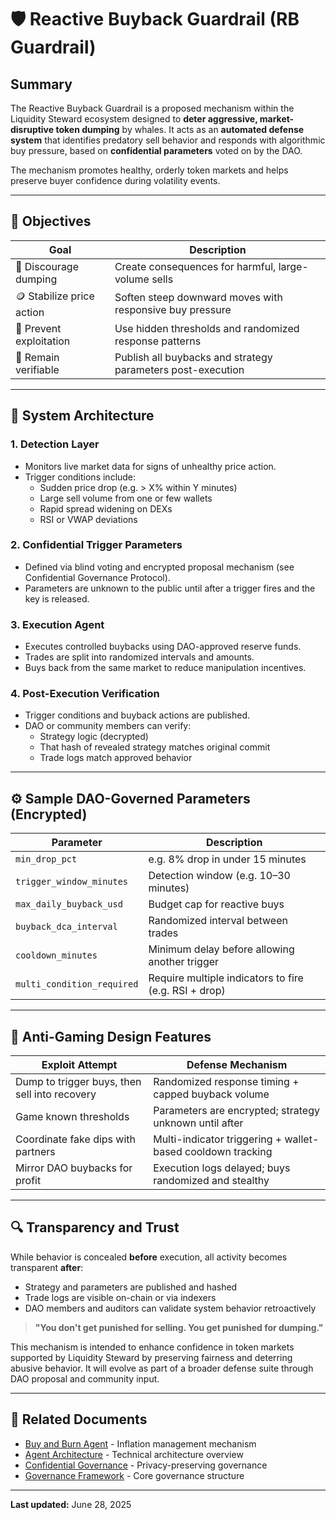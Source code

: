 # 🛡️ Reactive Buyback Guardrail (RB Guardrail)

## Summary

The Reactive Buyback Guardrail is a proposed mechanism within the Liquidity Steward ecosystem designed to **deter aggressive, market-disruptive token dumping** by whales. It acts as an **automated defense system** that identifies predatory sell behavior and responds with algorithmic buy pressure, based on **confidential parameters** voted on by the DAO.

The mechanism promotes healthy, orderly token markets and helps preserve buyer confidence during volatility events.

---

## 🎯 Objectives

| Goal                       | Description                                                                 |
|----------------------------|-----------------------------------------------------------------------------|
| 🚫 Discourage dumping      | Create consequences for harmful, large-volume sells                        |
| 🪙 Stabilize price action  | Soften steep downward moves with responsive buy pressure                   |
| 🧠 Prevent exploitation    | Use hidden thresholds and randomized response patterns                     |
| 🧾 Remain verifiable       | Publish all buybacks and strategy parameters post-execution                |

---

## 🔧 System Architecture

### 1. **Detection Layer**
- Monitors live market data for signs of unhealthy price action.
- Trigger conditions include:
  - Sudden price drop (e.g. > X% within Y minutes)
  - Large sell volume from one or few wallets
  - Rapid spread widening on DEXs
  - RSI or VWAP deviations

### 2. **Confidential Trigger Parameters**
- Defined via blind voting and encrypted proposal mechanism (see Confidential Governance Protocol).
- Parameters are unknown to the public until after a trigger fires and the key is released.

### 3. **Execution Agent**
- Executes controlled buybacks using DAO-approved reserve funds.
- Trades are split into randomized intervals and amounts.
- Buys back from the same market to reduce manipulation incentives.

### 4. **Post-Execution Verification**
- Trigger conditions and buyback actions are published.
- DAO or community members can verify:
  - Strategy logic (decrypted)
  - That hash of revealed strategy matches original commit
  - Trade logs match approved behavior

---

## ⚙️ Sample DAO-Governed Parameters (Encrypted)

| Parameter                    | Description                                          |
|-----------------------------|------------------------------------------------------|
| `min_drop_pct`              | e.g. 8% drop in under 15 minutes                    |
| `trigger_window_minutes`    | Detection window (e.g. 10–30 minutes)               |
| `max_daily_buyback_usd`     | Budget cap for reactive buys                        |
| `buyback_dca_interval`      | Randomized interval between trades                  |
| `cooldown_minutes`          | Minimum delay before allowing another trigger       |
| `multi_condition_required`  | Require multiple indicators to fire (e.g. RSI + drop) |

---

## 🧠 Anti-Gaming Design Features

| Exploit Attempt                                | Defense Mechanism                                             |
|------------------------------------------------|----------------------------------------------------------------|
| Dump to trigger buys, then sell into recovery  | Randomized response timing + capped buyback volume            |
| Game known thresholds                          | Parameters are encrypted; strategy unknown until after        |
| Coordinate fake dips with partners             | Multi-indicator triggering + wallet-based cooldown tracking   |
| Mirror DAO buybacks for profit                 | Execution logs delayed; buys randomized and stealthy          |

---

## 🔍 Transparency and Trust

While behavior is concealed **before** execution, all activity becomes transparent **after**:

- Strategy and parameters are published and hashed
- Trade logs are visible on-chain or via indexers
- DAO members and auditors can validate system behavior retroactively

> **"You don't get punished for selling. You get punished for dumping."**

This mechanism is intended to enhance confidence in token markets supported by Liquidity Steward by preserving fairness and deterring abusive behavior. It will evolve as part of a broader defense suite through DAO proposal and community input.

---

## 🔗 Related Documents

- [Buy and Burn Agent](./buy-and-burn-agent.md) - Inflation management mechanism
- [Agent Architecture](./agent-architecture.md) - Technical architecture overview
- [Confidential Governance](../governance/confidential-governance.md) - Privacy-preserving governance
- [Governance Framework](../governance/framework.md) - Core governance structure

---

**Last updated:** June 28, 2025 